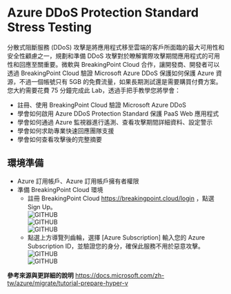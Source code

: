 # Azure DDoS Protection Standard Stress Testing<br>
 分散式阻斷服務 (DDoS) 攻擊是將應用程式移至雲端的客戶所面臨的最大可用性和安全性顧慮之一，規劃和準備 DDoS 攻擊對於瞭解實際攻擊期間應用程式的可用性和回應至關重要。微軟與 BreakingPoint Cloud 合作，讓開發商、開發者可以透過 BreakingPoint Cloud 驗證 Microsoft Azure DDoS 保護如何保護 Azure 資源，不過一個帳號只有 5GB 的免費流量，如果長期測試還是需要購買付費方案。<br>
 您大約需要花費 75 分鐘完成此 Lab，透過手把手教學您將學會：<br>
 - 註冊、使用 BreakingPoint Cloud 驗證 Microsoft Azure DDoS<br>
 - 學會如何啟用 Azure DDoS Protection Standard 保護 PaaS Web 應用程式<br>
 - 學會如何通過 Azure 監視器進行遙測、查看攻擊期間詳細資料、設定警示<br>
 - 學會如何求助專業快速回應團隊支援<br>
 - 學會如何查看攻擊後的完整摘要<br>

## 環境準備 <br>
 - Azure 訂用帳戶、Azure 訂用帳戶擁有者權限<br>
 - 準備 BreakingPoint Cloud 環境<br>
	- 註冊 BreakingPoint Cloud https://breakingpoint.cloud/login ，點選 Sign Up。<br>
	![GITHUB](https://github.com/BrianHsing/Azure-DDoS-Stress-Testing/blob/master/DDoSImage/signup.PNG "signup")<br>
	![GITHUB](https://github.com/BrianHsing/Azure-DDoS-Stress-Testing/blob/master/DDoSImage/signup2.PNG "signup2")<br>
	![GITHUB](https://github.com/BrianHsing/Azure-DDoS-Stress-Testing/blob/master/DDoSImage/signup3.PNG "signup3")<br>
	- 點選上方導覽列齒輪，選擇 [Azure Subscription] 輸入您的 Azure Subscription ID，並驗證您的身分，確保此服務不用於惡意攻擊。<br>
	![GITHUB](https://github.com/BrianHsing/Azure-DDoS-Stress-Testing/blob/master/DDoSImage/signup4.PNG "signup4")<br>
	![GITHUB](https://github.com/BrianHsing/Azure-DDoS-Stress-Testing/blob/master/DDoSImage/signup5.PNG "signup5")<br>


**參考來源與更詳細的說明**
https://docs.microsoft.com/zh-tw/azure/migrate/tutorial-prepare-hyper-v